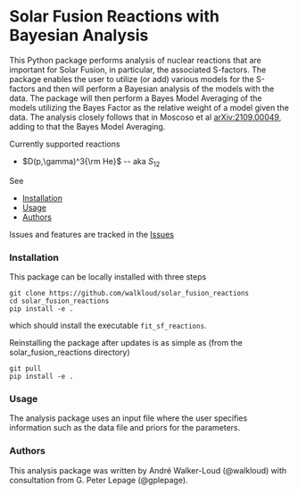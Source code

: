 # Solar Fusion Reactions with Bayesian Analysis

This Python package performs analysis of nuclear reactions that are important for Solar Fusion, in particular, the associated S-factors.  The package enables the user to utilize (or add) various models for the S-factors and then will perform a Bayesian analysis of the models with the data.  The package will then perform a Bayes Model Averaging of the models utilizing the Bayes Factor as the relative weight of a model given the data.  The analysis closely follows that in Moscoso et al [arXiv:2109.00049](https://arxiv.org/abs/2109.00049), adding to that the Bayes Model Averaging.

Currently supported reactions
- $D(p,\gamma)^3{\rm He}$ -- aka $S_{12}$

See
- [Installation](#installation)
- [Usage](#usage)
- [Authors](#authors)

Issues and features are tracked in the [Issues](https://github.com/walkloud/solar_fusion_reactions/issues)


### Installation
This package can be locally installed with three steps
```
git clone https://github.com/walkloud/solar_fusion_reactions
cd solar_fusion_reactions
pip install -e .
```
which should install the executable `fit_sf_reactions`.

Reinstalling the package after updates is as simple as (from the solar_fusion_reactions directory)
```
git pull
pip install -e .
```

### Usage
The analysis package uses an input file where the user specifies information such as the data file and priors for the parameters.




### Authors
This analysis package was written by André Walker-Loud (@walkloud) with consultation from G. Peter Lepage (@gplepage).

